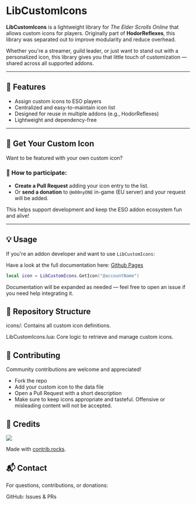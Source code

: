 # LibCustomIcons

**LibCustomIcons** is a lightweight library for *The Elder Scrolls Online* that allows custom icons for players. Originally part of **HodorReflexes**, this library was separated out to improve modularity and reduce overhead.

Whether you're a streamer, guild leader, or just want to stand out with a personalized icon, this library gives you that little touch of customization — shared across all supported addons.

---

## 🔧 Features

- Assign custom icons to ESO players
- Centralized and easy-to-maintain icon list
- Designed for reuse in multiple addons (e.g., HodorReflexes)
- Lightweight and dependency-free

---

## 🎉 Get Your Custom Icon

Want to be featured with your own custom icon?

### 📝 How to participate:
- **Create a Pull Request** adding your icon entry to the list.
- Or **send a donation** to `@m00nyONE` in-game (EU server) and your request will be added.

This helps support development and keep the ESO addon ecosystem fun and alive!

---

## 💡 Usage

If you're an addon developer and want to use `LibCustomIcons`:

Have a look at the full documentation here: [Github Pages](https://m00nyone.github.io/LibCustomIcons/)


```lua
local icon = LibCustomIcons.GetIcon("@accountName")
```
Documentation will be expanded as needed — feel free to open an issue if you need help integrating it.

## 📁 Repository Structure
icons/: Contains all custom icon definitions.

LibCustomIcons.lua: Core logic to retrieve and manage custom icons.

## 🤝 Contributing
Community contributions are welcome and appreciated!

- Fork the repo
- Add your custom icon to the data file
- Open a Pull Request with a short description
- Make sure to keep icons appropriate and tasteful. Offensive or misleading content will not be accepted.

## 🙏 Credits
<a href="https://github.com/m00nyONE/LibCustomIcons/graphs/contributors">
<img src="https://contrib.rocks/image?repo=m00nyONE/LibCustomIcons" />
</a>

Made with [contrib.rocks](https://contrib.rocks).
## 📬 Contact
For questions, contributions, or donations:

GitHub: Issues & PRs